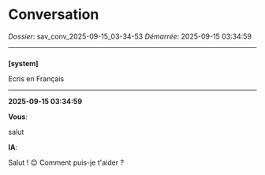 # Conversation
_Dossier_: sav_conv_2025-09-15_03-34-53
_Démarrée_: 2025-09-15 03:34:59

---

###   
**[system]**


Ecris en Français


---
**2025-09-15 03:34:59**

**Vous**:

salut

**IA**:

Salut ! 😊  Comment puis-je t'aider ?
